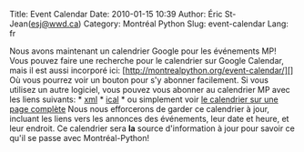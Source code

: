 Title: Event Calendar
Date: 2010-01-15 10:39
Author: Éric St-Jean(esj@wwd.ca)
Category: Montréal Python
Slug: event-calendar
Lang: fr

Nous avons maintenant un calendrier Google pour les événements MP! Vous
pouvez faire une recherche pour le calendrier sur Google Calendar, mais
il est aussi incorporé ici:
[http://montrealpython.org/event-calendar/][] Où vous pourrez voir un
bouton pour s'y abonner facilement. Si vous utilisez un autre logiciel,
vous pouvez vous abonner au calendrier MP avec les liens suivants: \*
[xml][] \* [ical][] \* ou simplement voir [le calendrier sur une page
complète][] Nous nous efforcerons de garder ce calendrier à jour,
incluant les liens vers les annonces des événements, leur date et heure,
et leur endroit. Ce calendrier sera **la** source d'information à jour
pour savoir ce qu'il se passe avec Montréal-Python!

  [http://montrealpython.org/event-calendar/]: http://montrealpython.org/event-calendar/
  [xml]: http://www.google.com/calendar/feeds/gi8ik3ig0td2p4gpmspda7dnbc%40group.calendar.google.com/public/basic
  [ical]: http://www.google.com/calendar/ical/gi8ik3ig0td2p4gpmspda7dnbc%40group.calendar.google.com/public/basic.ics
  [le calendrier sur une page complète]: http://www.google.com/calendar/embed?src=gi8ik3ig0td2p4gpmspda7dnbc%40group.calendar.google.com&ctz=America/Montreal
